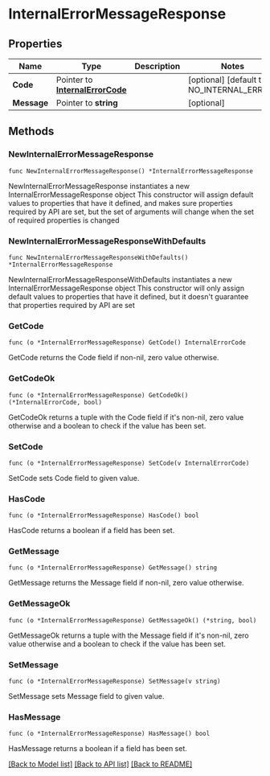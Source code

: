 # InternalErrorMessageResponse

## Properties

Name | Type | Description | Notes
------------ | ------------- | ------------- | -------------
**Code** | Pointer to [**InternalErrorCode**](InternalErrorCode.md) |  | [optional] [default to NO_INTERNAL_ERROR]
**Message** | Pointer to **string** |  | [optional] 

## Methods

### NewInternalErrorMessageResponse

`func NewInternalErrorMessageResponse() *InternalErrorMessageResponse`

NewInternalErrorMessageResponse instantiates a new InternalErrorMessageResponse object
This constructor will assign default values to properties that have it defined,
and makes sure properties required by API are set, but the set of arguments
will change when the set of required properties is changed

### NewInternalErrorMessageResponseWithDefaults

`func NewInternalErrorMessageResponseWithDefaults() *InternalErrorMessageResponse`

NewInternalErrorMessageResponseWithDefaults instantiates a new InternalErrorMessageResponse object
This constructor will only assign default values to properties that have it defined,
but it doesn't guarantee that properties required by API are set

### GetCode

`func (o *InternalErrorMessageResponse) GetCode() InternalErrorCode`

GetCode returns the Code field if non-nil, zero value otherwise.

### GetCodeOk

`func (o *InternalErrorMessageResponse) GetCodeOk() (*InternalErrorCode, bool)`

GetCodeOk returns a tuple with the Code field if it's non-nil, zero value otherwise
and a boolean to check if the value has been set.

### SetCode

`func (o *InternalErrorMessageResponse) SetCode(v InternalErrorCode)`

SetCode sets Code field to given value.

### HasCode

`func (o *InternalErrorMessageResponse) HasCode() bool`

HasCode returns a boolean if a field has been set.

### GetMessage

`func (o *InternalErrorMessageResponse) GetMessage() string`

GetMessage returns the Message field if non-nil, zero value otherwise.

### GetMessageOk

`func (o *InternalErrorMessageResponse) GetMessageOk() (*string, bool)`

GetMessageOk returns a tuple with the Message field if it's non-nil, zero value otherwise
and a boolean to check if the value has been set.

### SetMessage

`func (o *InternalErrorMessageResponse) SetMessage(v string)`

SetMessage sets Message field to given value.

### HasMessage

`func (o *InternalErrorMessageResponse) HasMessage() bool`

HasMessage returns a boolean if a field has been set.


[[Back to Model list]](../README.md#documentation-for-models) [[Back to API list]](../README.md#documentation-for-api-endpoints) [[Back to README]](../README.md)


